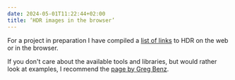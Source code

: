 ```yaml
---
date: 2024-05-01T11:22:44+02:00
title: ‘HDR images in the browser’
---
```


For a project in preparation I have compiled a [list of links](https://github.com/cmahnke/awesome-browser-hdr/blob/main/README.md) to HDR on the web or in the browser.
<!--more-->
If you don't care about the available tools and libraries, but would rather look at examples, I recommend the [page by Greg Benz](https://gregbenzphotography.com/hdr/).

